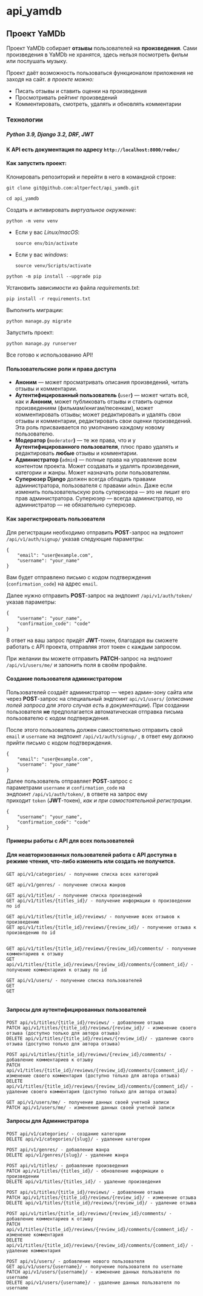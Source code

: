 # api_yamdb

## Проект YaMDb

Проект YaMDb собирает **отзывы** пользователей на **произведения**. Сами произведения в YaMDb не хранятся, здесь нельзя посмотреть фильм или послушать музыку.

Проект даёт возможность пользоваться функционалом приложения не заходя на сайт. *в проекте можно:*

-   Писать отзывы и ставить оценки на произведения
-   Просмотривать рейтинг произведений
-   Комментировать, смотреть, удалять и обновлять комментарии

### Технологии

##### Python 3.9, Django 3.2, DRF, JWT

#### К API есть документация по адресу `http://localhost:8000/redoc/`

#### Как запустить проект:

Клонировать репозиторий и перейти в него в командной строке:

```
git clone git@github.com:altperfect/api_yamdb.git
```

```
cd api_yamdb
```

Cоздать и активировать _виртуальное окружение_:

```
python -m venv venv
```

-   Если у вас _Linux/macOS_:

    ```
    source env/bin/activate
    ```

-   Если у вас _windows_:

    ```
    source venv/Scripts/activate
    ```


```
python -m pip install --upgrade pip
```

Установить зависимости из файла _requirements.txt_:

```
pip install -r requirements.txt
```

Выполнить миграции:

```
python manage.py migrate
```

Запустить проект:

```
python manage.py runserver
```

Все готово к использованию API!

#### Пользовательские роли и права доступа

-   **Аноним** — может просматривать описания произведений, читать отзывы и комментарии.
-  **Аутентифицированный пользователь (**`user`**)** — может читать всё, как и **Аноним**, может публиковать отзывы и ставить оценки произведениям (фильмам/книгам/песенкам), может комментировать отзывы; может редактировать и удалять свои отзывы и комментарии, редактировать свои оценки произведений. Эта роль присваивается по умолчанию каждому новому пользователю.
-   **Модератор (**`moderator`**)** — те же права, что и у **Аутентифицированного пользователя**, плюс право удалять и редактировать **любые** отзывы и комментарии.
-   **Администратор (**`admin`**)** — полные права на управление всем контентом проекта. Может создавать и удалять произведения, категории и жанры. Может назначать роли пользователям.
-   **Суперюзер Django** должен всегда обладать правами администратора, пользователя с правами `admin`. Даже если изменить пользовательскую роль суперюзера — это не лишит его прав администратора. Суперюзер — всегда администратор, но администратор — не обязательно суперюзер.

#### Как зарегистрировать пользователя

Для регистрации необходимо отправить **POST**-запрос на эндпоинт `/api/v1/auth/signup/` указав следующие параметры:

```
{
	"email": "user@example.com",
	"username": "your_name"
}
```

Вам будет отправлено письмо с кодом подтверждения (`confirmation_code`) на адрес `email`.

Далее нужно отправить **POST**-запрос на эндпоинт `/api/v1/auth/token/` указав параметры:
```
{
	"username": "your_name",
	"confirmation_code": "code"
}
```

В ответ на ваш запрос придёт **JWT**-токен, благодаря вы сможете работать с API проекта, отправляя этот токен с каждым запросом.

При желании вы можете отправить **PATCH**-запрос на эндпоинт `/api/v1/users/me/` и запонить поля в своём профайле.

#### Создание пользователя администратором

Пользователей создаёт администратор — через админ-зону сайта или через **POST**-запрос на специальный эндпоинт `api/v1/users/` (*описание полей запроса для этого случая есть в документации*). При создании пользователя **не** предполагается автоматическая отправка письма пользователю с кодом подтверждения.

После этого пользователь должен самостоятельно отправить свой `email` и `username` на эндпоинт `/api/v1/auth/signup/` , в ответ ему должно прийти письмо с кодом подтверждения.

```
{
	"email": "user@example.com",
	"username": "your_name"
}
```

Далее пользователь отправляет **POST**-запрос с параметрами `username` и `confirmation_code` на эндпоинт `/api/v1/auth/token/`, в ответе на запрос ему приходит `token` (**JWT**-токен), *как и при самостоятельной регистрации*.

```
{
	"username": "your_name",
	"confirmation_code": "code"
}
```

#### Примеры работы с API для всех пользователей

#### Для **неавторизованных пользователей** работа с API доступна в режиме чтения, что-либо изменить или создать не получится.

```
GET api/v1/categories/ - получение списка всех категорий

GET api/v1/genres/ - получение списка жанров

GET api/v1/titles/ - получение списка произведений
GET api/v1/titles/{titles_id}/ - получение информации о произведении по id

GET api/v1/titles/{title_id}/reviews/ - получение всех отзывов к произведению
GET api/v1/titles/{title_id}/reviews/{review_id}/ - получение отзыва к произведению по id


GET api/v1/titles/{title_id}/reviews/{review_id}/comments/ - получение комментариев к отзыву
GET api/v1/titles/{title_id}/reviews/{review_id}/comments/{comment_id}/ - получение комментариия к отзыву по id

GET api/v1/users/ - получение списка пользователей
GET
GET


```

#### Запросы для **аутентифицированных пользователей**

```
POST api/v1/titles/{title_id}/reviews/ - добавление отзыва
PATCH api/v1/titles/{title_id}/reviews/{review_id}/ - изменение своего отзыва (доступно только для автора отзыва)
DELETE api/v1/titles/{title_id}/reviews/{review_id}/ - удаление свого отзыва (доступно только для автора отзыва)

POST api/v1/titles/{title_id}/reviews/{review_id}/comments/ - добавление комментариев к отзыву
PATCH api/v1/titles/{title_id}/reviews/{review_id}/comments/{comment_id}/ - изменение своего комментария (доступно только для автора отзыва)
DELETE api/v1/titles/{title_id}/reviews/{review_id}/comments/{comment_id}/ - удаление своего комментария (доступно только для автора отзыва)

GET api/v1/users/me/ - получение данных своей учетной записи
PATCH api/v1/users/me/ - изменение данных своей учетной записи
```


#### Запросы для **Администратора**

```
POST api/v1/categories/ - создание категории
DELETE api/v1/categories/{slug}/ - удаление категории

POST api/v1/genres/ - добавление жанра
DELETE api/v1/genres/{slug}/ - удаление жанра

POST api/v1/titles/ - добавление произведения
PATCH api/v1/titles/{titles_id}/ - обновление информации о произведении
DELETE api/v1/titles/{titles_id}/ - удаление произведения

POST api/v1/titles/{title_id}/reviews/ - добавление отзыва
PATCH api/v1/titles/{title_id}/reviews/{review_id}/ - изменение отзыва
DELETE api/v1/titles/{title_id}/reviews/{review_id}/ - удаление отзыва

POST api/v1/titles/{title_id}/reviews/{review_id}/comments/ - добавление комментариев к отзыву
PATCH api/v1/titles/{title_id}/reviews/{review_id}/comments/{comment_id}/ - изменение комментария
DELETE api/v1/titles/{title_id}/reviews/{review_id}/comments/{comment_id}/ - удаление комментария

POST api/v1/users/ - добавление нового пользователя
GET api/v1/users/{username}/ - получение пользователя по username
PATCH api/v1/users/{username}/ - изменение данных пользвателя по username
DELETE api/v1/users/{username}/ - удаление данных пользвателя по username
```
